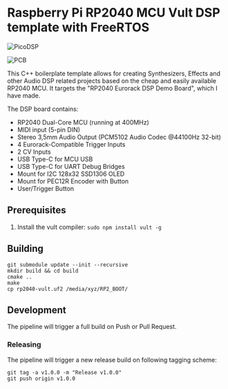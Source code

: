 # Raspberry Pi RP2040 MCU Vult DSP template with FreeRTOS
![PicoDSP](https://user-images.githubusercontent.com/6614616/197399619-0ff170fe-6a3b-443c-9fc0-def74e03e564.png)


![PCB](https://github.com/DatanoiseTV/RP2040-DSP-FreeRTOS-Template/raw/main/hardware/image.png)

This C++ boilerplate template allows for creating Synthesizers, Effects and other Audio DSP related projects based on the cheap and easily available RP2040 MCU. It targets the "RP2040 Eurorack DSP Demo Board", which I have made.

The DSP board contains:

* RP2040 Dual-Core MCU (running at 400MHz)
* MIDI input (5-pin DIN)
* Stereo 3,5mm Audio Output (PCM5102 Audio Codec @44100Hz 32-bit)
* 4 Eurorack-Compatible Trigger Inputs
* 2 CV Inputs
* USB Type-C for MCU USB
* USB Type-C for UART Debug Bridges
* Mount for I2C 128x32 SSD1306 OLED
* Mount for PEC12R Encoder with Button
* User/Trigger Button

## Prerequisites

1. Install the  vult compiler: `sudo npm install vult -g`

## Building 
```
git submodule update --init --recursive
mkdir build && cd build
cmake ..
make
cp rp2040-vult.uf2 /media/xyz/RP2_BOOT/
```

## Development

The pipeline will trigger a full build on Push or Pull Request.

### Releasing

The pipeline will trigger a new release build on following tagging scheme:

```
git tag -a v1.0.0 -m "Release v1.0.0"
git push origin v1.0.0
```
